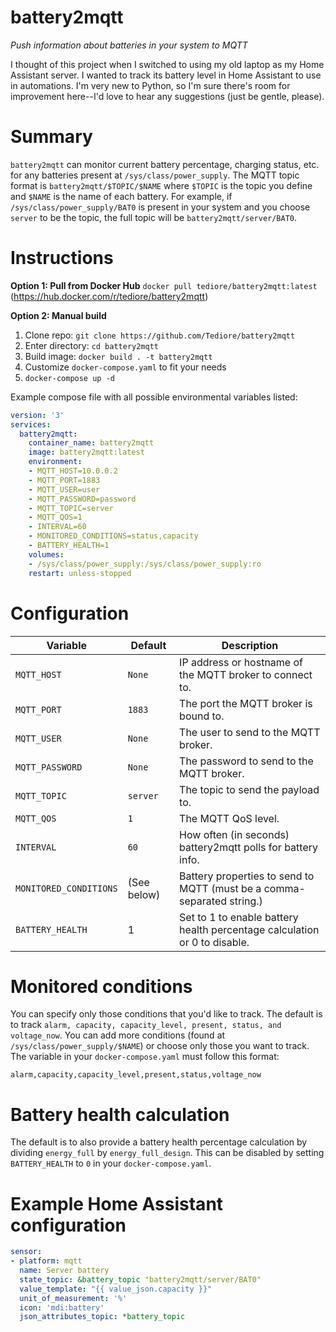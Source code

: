 # battery2mqtt
*Push information about batteries in your system to MQTT*

I thought of this project when I switched to using my old laptop as my Home Assistant server. I wanted to track its battery level in Home Assistant to use in automations. I'm very new to Python, so I'm sure there's room for improvement here--I'd love to hear any suggestions (just be gentle, please).

# Summary
`battery2mqtt` can monitor current battery percentage, charging status, etc. for any batteries present at `/sys/class/power_supply`. The MQTT topic format is `battery2mqtt/$TOPIC/$NAME` where `$TOPIC` is the topic you define and `$NAME` is the name of each battery. For example, if `/sys/class/power_supply/BAT0` is present in your system and you choose `server` to be the topic, the full topic will be `battery2mqtt/server/BAT0`.

# Instructions

**Option 1: Pull from Docker Hub**
`docker pull tediore/battery2mqtt:latest` (https://hub.docker.com/r/tediore/battery2mqtt)

**Option 2: Manual build**
1. Clone repo: `git clone https://github.com/Tediore/battery2mqtt`
2. Enter directory: `cd battery2mqtt`
3. Build image: `docker build . -t battery2mqtt`
4. Customize `docker-compose.yaml` to fit your needs
5. `docker-compose up -d`

Example compose file with all possible environmental variables listed:
```yaml
version: '3'
services:
  battery2mqtt:
    container_name: battery2mqtt
    image: battery2mqtt:latest
    environment:
    - MQTT_HOST=10.0.0.2
    - MQTT_PORT=1883
    - MQTT_USER=user
    - MQTT_PASSWORD=password
    - MQTT_TOPIC=server
    - MQTT_QOS=1
    - INTERVAL=60
    - MONITORED_CONDITIONS=status,capacity
    - BATTERY_HEALTH=1
    volumes:
    - /sys/class/power_supply:/sys/class/power_supply:ro
    restart: unless-stopped
```

# Configuration
| Variable | Default | Description |
|----------|---------|-------------|
| `MQTT_HOST` | `None` | IP address or hostname of the MQTT broker to connect to. |
| `MQTT_PORT` | `1883` | The port the MQTT broker is bound to. |
| `MQTT_USER` | `None` | The user to send to the MQTT broker. |
| `MQTT_PASSWORD` | `None` | The password to send to the MQTT broker. |
| `MQTT_TOPIC` | `server` | The topic to send the payload to. |
| `MQTT_QOS` | `1` | The MQTT QoS level. |
| `INTERVAL` | `60` | How often (in seconds) battery2mqtt polls for battery info. |
| `MONITORED_CONDITIONS` | (See below) | Battery properties to send to MQTT (must be a comma-separated string.) |
| `BATTERY_HEALTH` | 1 | Set to 1 to enable battery health percentage calculation or 0 to disable. |

# Monitored conditions
You can specify only those conditions that you'd like to track. The default is to track `alarm, capacity, capacity_level, present, status, and voltage_now`. You can add more conditions (found at `/sys/class/power_supply/$NAME`) or choose only those you want to track. The variable in your `docker-compose.yaml` must follow this format:

```
alarm,capacity,capacity_level,present,status,voltage_now
```
# Battery health calculation
The default is to also provide a battery health percentage calculation by dividing `energy_full` by `energy_full_design`. This can be disabled by setting `BATTERY_HEALTH` to `0` in your `docker-compose.yaml`.

# Example Home Assistant configuration
```yaml
sensor:
- platform: mqtt
  name: Server battery
  state_topic: &battery_topic "battery2mqtt/server/BAT0"
  value_template: "{{ value_json.capacity }}"
  unit_of_measurement: '%'
  icon: 'mdi:battery'
  json_attributes_topic: *battery_topic
```
